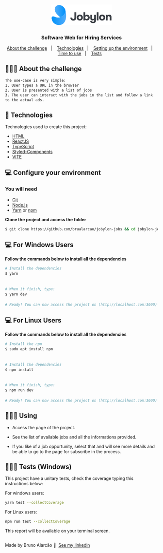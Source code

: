 <h1 align="center">
  <img alt="Logo" src="/src/assets/svg/jobylon-logo.svg" width="200px">
</h1>

<h3 align="center">
  Software Web for Hiring Services
</h3>

<p align="center">
  <a href="#about">About the challenge</a>&nbsp;&nbsp;&nbsp;|&nbsp;&nbsp;&nbsp;
  <a href="#technologies">Technologies</a>&nbsp;&nbsp;&nbsp;|&nbsp;&nbsp;&nbsp;
  <a href="#started">Setting up the environment</a>&nbsp;&nbsp;&nbsp;|&nbsp;&nbsp;&nbsp;
  <a href="#use">Time to use</a>&nbsp;&nbsp;&nbsp;|&nbsp;&nbsp;&nbsp;
  <a href="#use">Tests</a>&nbsp;&nbsp;&nbsp;
</p>

<div id="about"></div>

## 💇🏻‍♂️ About the challenge

    The use-case is very simple:
    1. User types a URL in the browser
    2. User is presented with a list of jobs
    3. The user can interact with the jobs in the list and follow a link to the actual ads.


<div id="technologies"></div>

## 🚀 Technologies

Technologies used to create this project:

- [HTML](https://developer.mozilla.org/pt-BR/docs/Web/HTML)
- [ReactJS](https://pt-br.reactjs.org/)
- [TypeScript](https://www.typescriptlang.org/)
- [Styled-Components](https://styled-components.com/)
- [VITE](https://vitejs.dev/)



<div id="started"></div>

## 💻 Configure your environment

### You will need 

- [Git](https://git-scm.com/)
- [Node.js](https://nodejs.org/en/)
- [Yarn](https://classic.yarnpkg.com/) or [npm](https://www.npmjs.com/)

**Clone the project and access the folder**

```bash
$ git clone https://github.com/brualarcao/jobylon-jobs && cd jobylon-jobs
```

## 💻 For Windows Users

**Follow the commands below to install all the dependencies**

```bash
# Install the dependencies
$ yarn


# When it finish, type:
$ yarn dev

# Ready! You can now access the project on (http://localhost.com:3000) in your browser.
```
## 💻 For Linux Users

**Follow the commands below to install all the dependencies**

```bash
# Install the npm
$ sudo apt install npm


# Install the dependencies
$ npm install


# When it finish, type:
$ npm run dev

# Ready! You can now access the project on (http://localhost.com:3000) in your browser.
```

<div id="use"></div>

## 👨🏻‍💻 Using

 * Access the page of the project.

 * See the list of available jobs and all the informations provided.

 * If you like of a job opportunity, select that and will see more details and be able to go to the page for subscribe in the process.

<div id="tests"></div>

## 👨🏻‍🔧 Tests (Windows)
This project have a unitary tests, check the coverage typing this instructions below:

For windows users:
```bash
yarn test --collectCoverage
```

For Linux users:
```bash
npm run test --collectCoverage
```

This report will be available on your terminal screen.



##
Made by Bruno Alarcão 👋 &nbsp;[See my linkedin](https://www.linkedin.com/in/bruno-alarc%C3%A3o-271253103/)
